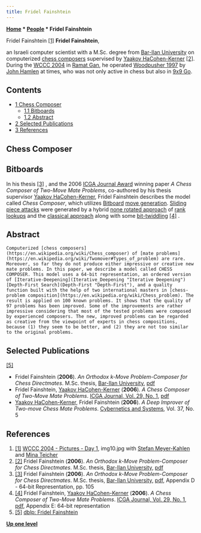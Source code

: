 ```yaml
---
title: Fridel Fainshtein
---
```

**[Home](Home "Home") * [People](People "People") * Fridel Fainshtein**

[](File:Fainshtein.JPG) Fridel Fainshtein <a id="cite-note-1" href="#cite-ref-1">[1]</a>
**Fridel Fainshtein**,

an Israeli computer scientist with a M.Sc. degree from [Bar-Ilan University](Bar-Ilan_University "Bar-Ilan University") on computerized [chess composers](Chess_Problems,_Compositions_and_Studies "Chess Problems, Compositions and Studies") supervised by [Yaakov HaCohen-Kerner](Yaakov_HaCohen-Kerner "Yaakov HaCohen-Kerner")
<a id="cite-note-2" href="#cite-ref-2">[2]</a>.
During the [WCCC 2004](WCCC_2004 "WCCC 2004") in [Ramat Gan](https://en.wikipedia.org/wiki/Ramat_Gan), he operated [Woodpusher 1997](Woodpusher "Woodpusher") by [John Hamlen](John_Hamlen "John Hamlen") at times,
who was not only active in chess but also in [9x9 Go](Go "Go").

## Contents

- [1 Chess Composer](#chess-composer)
  - [1.1 Bitboards](#bitboards)
  - [1.2 Abstract](#abstract)
- [2 Selected Publications](#selected-publications)
- [3 References](#references)

## Chess Composer

## Bitboards

In his thesis <a id="cite-note-3" href="#cite-ref-3">[3]</a> ,
and the 2006 [ICGA Journal Award](ICGA_Journal#JournalAward "ICGA Journal") winning paper *A Chess Composer of Two-Move Mate Problems*, co-authored by his thesis supervisor [Yaakov HaCohen-Kerner](Yaakov_HaCohen-Kerner "Yaakov HaCohen-Kerner"),
Fridel Fainshtein describes the model called *Chess Composer*, which utilizes [Bitboard](Bitboards "Bitboards") [move generation](Move_Generation "Move Generation").
[Sliding piece attacks](Sliding_Piece_Attacks "Sliding Piece Attacks") were generated by a hybrid [none rotated approach](Hiding_the_Implementation "Hiding the Implementation") of [rank lookups](First_Rank_Attacks#AttacksOnAllRanks "First Rank Attacks") and the [classical approach](Classical_Approach "Classical Approach") along with some [bit-twiddling](Bit-Twiddling "Bit-Twiddling")
<a id="cite-note-4" href="#cite-ref-4">[4]</a> .

## Abstract

```
Computerized [chess composers](https://en.wikipedia.org/wiki/Chess_composer) of [mate problems](https://en.wikipedia.org/wiki/Twomover#Types_of_problem) are rare. Moreover, so far they do not produce either impressive or creative new mate problems. In this paper, we describe a model called CHESS COMPOSER. This model uses a 64-bit representation, an ordered version of [Iterative-Deepening](Iterative_Deepening "Iterative Deepening") [Depth-First Search](Depth-First "Depth-First"), and a quality function built with the help of two international masters in [chess-problem composition](https://en.wikipedia.org/wiki/Chess_problem). The result is applied on 100 known problems. It shows that the quality of 97 problems has been improved. Some of the improvements are rather impressive considering that most of the tested problems were composed by experienced composers. The new, improved problems can be regarded as creative from the viewpoint of experts in chess compositions, because (1) they seem to be better, and (2) they are not too similar to the original problems. 

```

## Selected Publications

<a id="cite-note-5" href="#cite-ref-5">[5]</a>

- Fridel Fainshtein (**2006**). *An Orthodox k-Move Problem-Composer for Chess Directmates*. M.Sc. thesis, [Bar-Ilan University](Bar-Ilan_University "Bar-Ilan University"), [pdf](http://www.problemschach.de/KMOVEComposer.pdf)
- Fridel Fainshtein, [Yaakov HaCohen-Kerner](Yaakov_HaCohen-Kerner "Yaakov HaCohen-Kerner") (**2006**). *A Chess Composer of Two-Move Mate Problems*. [ICGA Journal, Vol. 29, No. 1](ICGA_Journal#29_1 "ICGA Journal"), [pdf](http://homedir.jct.ac.il/%7Ekerner/pdf_docs/ICGA_computer_composer.pdf)
- [Yaakov HaCohen-Kerner](Yaakov_HaCohen-Kerner "Yaakov HaCohen-Kerner"), Fridel Fainshtein (**2006**). *A Deep Improver of Two-move Chess Mate Problems*. [Cybernetics and Systems](https://en.wikipedia.org/wiki/Cybernetics_and_Systems), Vol. 37, No. 5

## References

1. <a id="cite-ref-1" href="#cite-note-1">[1]</a> [WCCC 2004 - Pictures - Day 1](https://web.archive.org/web/20040712021540/http://cs.biu.ac.il/games/pictures.html), img10.jpg with [Stefan Meyer-Kahlen](Stefan_Meyer-Kahlen "Stefan Meyer-Kahlen") and [Mina Teicher](Mathematician#Teicher "Mathematician")
1. <a id="cite-ref-2" href="#cite-note-2">[2]</a> Fridel Fainshtein (**2006**). *An Orthodox k-Move Problem-Composer for Chess Directmates*. M.Sc. thesis, [Bar-Ilan University](Bar-Ilan_University "Bar-Ilan University"), [pdf](http://www.problemschach.de/KMOVEComposer.pdf)
1. <a id="cite-ref-3" href="#cite-note-3">[3]</a> Fridel Fainshtein (**2006**). *An Orthodox k-Move Problem-Composer for Chess Directmates*. M.Sc. thesis, [Bar-Ilan University](Bar-Ilan_University "Bar-Ilan University"), [pdf](http://www.problemschach.de/KMOVEComposer.pdf), Appendix D - 64-bit Representation, pp. 105
1. <a id="cite-ref-4" href="#cite-note-4">[4]</a> Fridel Fainshtein, [Yaakov HaCohen-Kerner](Yaakov_HaCohen-Kerner "Yaakov HaCohen-Kerner") (**2006**). *A Chess Composer of Two-Move Mate Problems*. [ICGA Journal, Vol. 29, No. 1](ICGA_Journal#29_1 "ICGA Journal"), [pdf](http://homedir.jct.ac.il/~kerner/pdf_docs/ICGA_computer_composer.pdf), Appendix E: 64-bit representation
1. <a id="cite-ref-5" href="#cite-note-5">[5]</a> [dblp: Fridel Fainshtein](https://dblp.uni-trier.de/pid/57/2670.html)

**[Up one level](People "People")**

